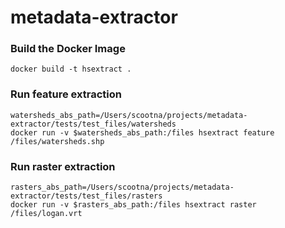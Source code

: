 # metadata-extractor

### Build the Docker Image
```shell
docker build -t hsextract .
```

### Run feature extraction
```shell
watersheds_abs_path=/Users/scootna/projects/metadata-extractor/tests/test_files/watersheds
docker run -v $watersheds_abs_path:/files hsextract feature /files/watersheds.shp
```

### Run raster extraction
```shell
rasters_abs_path=/Users/scootna/projects/metadata-extractor/tests/test_files/rasters
docker run -v $rasters_abs_path:/files hsextract raster /files/logan.vrt
```